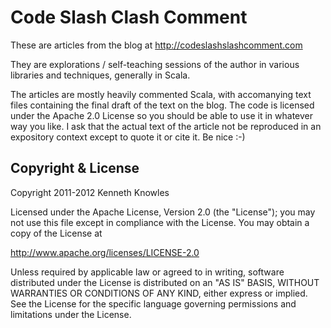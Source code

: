 Code Slash Clash Comment
========================

These are articles from the blog at http://codeslashslashcomment.com 

They are explorations / self-teaching sessions of the author in various
libraries and techniques, generally in Scala.

The articles are mostly heavily commented Scala, with accomanying
text files containing the final draft of the text on the blog.
The code is licensed under the Apache 2.0 License so you should be able to use
it in whatever way you like. I ask that the actual text of the article not be
reproduced in an expository context except to quote it or cite it. Be nice :-)

Copyright & License
-------------------
Copyright 2011-2012 Kenneth Knowles

Licensed under the Apache License, Version 2.0 (the "License"); you may not use
this file except in compliance with the License. You may obtain a copy of the
License at

http://www.apache.org/licenses/LICENSE-2.0

Unless required by applicable law or agreed to in writing, software distributed
under the License is distributed on an "AS IS" BASIS, WITHOUT WARRANTIES OR
CONDITIONS OF ANY KIND, either express or implied. See the License for the
specific language governing permissions and limitations under the License.
